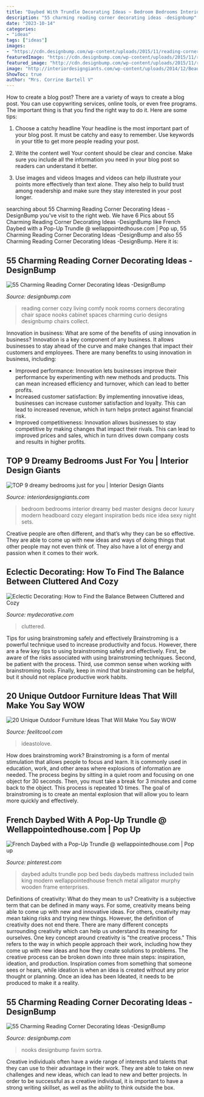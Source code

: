 ```yaml
---
title: "Daybed With Trundle Decorating Ideas ~ Bedroom Bedrooms Interior Dreamy Bed Master Designs Decor Luxury Modern Headboard Cozy Elegant Inspiration Beds Nice Idea Sexy Night Sets"
description: "55 charming reading corner decorating ideas -designbump"
date: "2023-10-14"
categories:
- "ideas"
tags: ["ideas"]
images:
- "https://cdn.designbump.com/wp-content/uploads/2015/11/reading-corner-nook49.jpg"
featuredImage: "https://cdn.designbump.com/wp-content/uploads/2015/11/reading-corner-nook49.jpg"
featured_image: "http://cdn.designbump.com/wp-content/uploads/2015/11/reading-corner-nook08.jpg"
image: "http://interiordesigngiants.com/wp-content/uploads/2014/12/Beautiful-Bedroom7.jpg"
ShowToc: true
author: "Mrs. Corrine Bartell V"
---
```



How to create a blog post?
There are a variety of ways to create a blog post. You can use copywriting services, online tools, or even free programs. The important thing is that you find the right way to do it. Here are some tips:
1. Choose a catchy headline
Your headline is the most important part of your blog post. It must be catchy and easy to remember. Use keywords in your title to get more people reading your post.

2. Write the content well
Your content should be clear and concise. Make sure you include all the information you need in your blog post so readers can understand it better.

3. Use images and videos
Images and videos can help illustrate your points more effectively than text alone. They also help to build trust among readership and make sure they stay interested in your post longer.


	

		
searching about 55 Charming Reading Corner Decorating Ideas -DesignBump you've visit to the right web. We have 6 Pics about 55 Charming Reading Corner Decorating Ideas -DesignBump like French Daybed with a Pop-Up Trundle @ wellappointedhouse.com | Pop up, 55 Charming Reading Corner Decorating Ideas -DesignBump and also 55 Charming Reading Corner Decorating Ideas -DesignBump. Here it is:
		
    
## 55 Charming Reading Corner Decorating Ideas -DesignBump

<img loading=lazy src="https://cdn.designbump.com/wp-content/uploads/2015/11/reading-corner-nook49.jpg" onerror="this.onerror=null;this.src='https://tse4.mm.bing.net/th?id=OIP.o9E2bFVJzG_Gqxi0ooqvhAHaJ4&amp;pid=15.1';" alt="55 Charming Reading Corner Decorating Ideas -DesignBump">

_Source: designbump.com_

>reading corner cozy living comfy nook rooms corners decorating chair space nooks cabinet spaces charming curio designs designbump chairs collect. 

	

Innovation in business: What are some of the benefits of using innovation in business?
Innovation is a key component of any business. It allows businesses to stay ahead of the curve and make changes that impact their customers and employees. There are many benefits to using innovation in business, including: 
- Improved performance: Innovation lets businesses improve their performance by experimenting with new methods and products. This can mean increased efficiency and turnover, which can lead to better profits. 
- Increased customer satisfaction: By implementing innovative ideas, businesses can increase customer satisfaction and loyalty. This can lead to increased revenue, which in turn helps protect against financial risk. 
- Improved competitiveness: Innovation allows businesses to stay competitive by making changes that impact their rivals. This can lead to improved prices and sales, which in turn drives down company costs and results in higher profits.

    
## TOP 9 Dreamy Bedrooms Just For You | Interior Design Giants

<img loading=lazy src="http://interiordesigngiants.com/wp-content/uploads/2014/12/Beautiful-Bedroom7.jpg" onerror="this.onerror=null;this.src='https://tse4.mm.bing.net/th?id=OIP.o2uw62tciNtdU6d39AwWVgHaLH&amp;pid=15.1';" alt="TOP 9 dreamy bedrooms just for you | Interior Design Giants">

_Source: interiordesigngiants.com_

>bedroom bedrooms interior dreamy bed master designs decor luxury modern headboard cozy elegant inspiration beds nice idea sexy night sets. 

	

Creative people are often different, and that’s why they can be so effective. They are able to come up with new ideas and ways of doing things that other people may not even think of. They also have a lot of energy and passion when it comes to their work.

    
## Eclectic Decorating: How To Find The Balance Between Cluttered And Cozy

<img loading=lazy src="https://mydecorative.com/wp-content/uploads/2015/09/eclectic-decor-accessories.jpg" onerror="this.onerror=null;this.src='https://tse2.mm.bing.net/th?id=OIP.LBpWbNtJbHmyYzZ44FB_ZAHaGK&amp;pid=15.1';" alt="Eclectic Decorating: How to Find the Balance Between Cluttered and Cozy">

_Source: mydecorative.com_

>cluttered. 

	

Tips for using brainstroming safely and effectively
Brainstroming is a powerful technique used to increase productivity and focus. However, there are a few key tips to using brainstroming safely and effectively. First, be aware of the risks associated with using brainstroming techniques. Second, be patient with the process. Third, use common sense when working with brainstroming tools. Finally, keep in mind that brainstroming can be helpful, but it should not replace productive work habits.

    
## 20 Unique Outdoor Furniture Ideas That Will Make You Say WOW

<img loading=lazy src="https://feelitcool.com/wp-content/uploads/2016/08/unique-outdoor-furniture1.jpg" onerror="this.onerror=null;this.src='https://tse4.mm.bing.net/th?id=OIP.qoPYh3IKm0ijD1ZhwRziAwHaLH&amp;pid=15.1';" alt="20 Unique Outdoor Furniture Ideas That Will Make You Say WOW">

_Source: feelitcool.com_

>ideastolove. 

	

How does brainstroming work?
Brainstroming is a form of mental stimulation that allows people to focus and learn. It is commonly used in education, work, and other areas where explosions of information are needed. The process begins by sitting in a quiet room and focusing on one object for 30 seconds. Then, you must take a break for 3 minutes and come back to the object. This process is repeated 10 times. The goal of brainstroming is to create an mental explosion that will allow you to learn more quickly and effectively.

    
## French Daybed With A Pop-Up Trundle @ Wellappointedhouse.com | Pop Up

<img loading=lazy src="https://i.pinimg.com/736x/d7/d3/5c/d7d35c5ea4def306ebe930276266faea--wooden-daybed-wood-headboard.jpg" onerror="this.onerror=null;this.src='https://tse4.mm.bing.net/th?id=OIP.Fi_migrLeGM5clUjZUoDcQHaEv&amp;pid=15.1';" alt="French Daybed with a Pop-Up Trundle @ wellappointedhouse.com | Pop up">

_Source: pinterest.com_

>daybed adults trundle pop bed beds daybeds mattress included twin king modern wellappointedhouse french metal alligator murphy wooden frame enterprises. 

	

Definitions of creativity: What do they mean to us?
Creativity is a subjective term that can be defined in many ways. For some, creativity means being able to come up with new and innovative ideas. For others, creativity may mean taking risks and trying new things. However, the definition of creativity does not end there. There are many different concepts surrounding creativity which can help us understand its meaning for ourselves.
One key concept around creativity is "the creative process." This refers to the way in which people approach their work, including how they come up with new ideas and how they create solutions to problems. The creative process can be broken down into three main steps: inspiration, ideation, and production. Inspiration comes from something that someone sees or hears, while ideation is when an idea is created without any prior thought or planning. Once an idea has been Ideated, it needs to be produced to make it a reality.

    
## 55 Charming Reading Corner Decorating Ideas -DesignBump

<img loading=lazy src="http://cdn.designbump.com/wp-content/uploads/2015/11/reading-corner-nook08.jpg" onerror="this.onerror=null;this.src='https://tse2.mm.bing.net/th?id=OIP.Pt200OS5GDaQzj09eI_-DQHaLH&amp;pid=15.1';" alt="55 Charming Reading Corner Decorating Ideas -DesignBump">

_Source: designbump.com_

>nooks designbump favim sortra. 

	

Creative individuals often have a wide range of interests and talents that they can use to their advantage in their work. They are able to take on new challenges and new ideas, which can lead to new and better projects. In order to be successful as a creative individual, it is important to have a strong writing skillset, as well as the ability to think outside the box.

